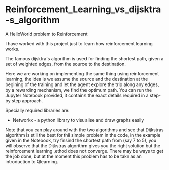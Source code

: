 # Reinforcement_Learning_vs_dijsktra-s_algorithm
A HelloWorld problem to Reinforcement 

I have worked with this project just to learn how reinforcement learning works.

The famous dijsktra's algorithm is used for finding the shortest path, given a set of weighted edges, from the source to the destination.

Here we are working on implementing the same thing using reinforcement learning, the idea is we assume the source and the destination at the begining of the training and let the agent explore the trip along any edges, by a rewarding mechanism, we find the optimum path.
You can run the Jupyter Notebook provided, it contains the exact details required in a step-by step approach.

Specially required libraries are:

* Networkx - a python library to visualise and draw graphs easily

Note that you can play around with the two algorithms and see that Dijkstras algorithm is still the best for thii simple problem in the code, in the example given in the Notebook, try finsind the shortest path from (say 7 to 5), you will observe that the Dijkstras algorithm gives you the right solution but the reinforcement learning ,ethod does not converge.
There may be ways to get the job done, but at the moment this problem has to be takn as an introduction to Qlearning.

